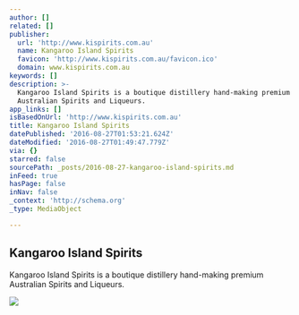 ```yaml
---
author: []
related: []
publisher:
  url: 'http://www.kispirits.com.au'
  name: Kangaroo Island Spirits
  favicon: 'http://www.kispirits.com.au/favicon.ico'
  domain: www.kispirits.com.au
keywords: []
description: >-
  Kangaroo Island Spirits is a boutique distillery hand-making premium
  Australian Spirits and Liqueurs.
app_links: []
isBasedOnUrl: 'http://www.kispirits.com.au'
title: Kangaroo Island Spirits
datePublished: '2016-08-27T01:53:21.624Z'
dateModified: '2016-08-27T01:49:47.779Z'
via: {}
starred: false
sourcePath: _posts/2016-08-27-kangaroo-island-spirits.md
inFeed: true
hasPage: false
inNav: false
_context: 'http://schema.org'
_type: MediaObject

---
```

<article style=""><h1>Kangaroo Island Spirits</h1><p>Kangaroo Island Spirits is a boutique distillery hand-making premium Australian Spirits and Liqueurs.</p><img src="http://cdn.shopify.com/s/files/1/0204/1088/t/2/assets/slide-image-2.jpg?22588223351850045" /></article>
